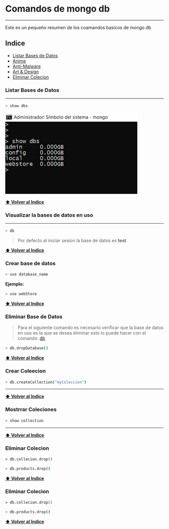 # Comandos de mongo db
***
Este es un pequeño resumen de los coamandos basicos de mongo db

## Indice
* [Listar Bases de Datos](#Listar-Bases-de-Datos)
* [Anime](#anime)
* [Anti-Malware](#anti-malware)
* [Art & Design](#art--design)
* [Eliminar Colecion](#Eliminar-Colecion)




### Listar Bases de Datos
***
```bash
> show dbs
```
![comando show dbs en windows](img/show_dbs.png)

**[⬆ Volver al Indice](#indice)**


### Visualizar  la bases de datos en uso 
***

```bash
> db
```
> Por defecto al iniciar sesion la base de datos es **test**

**[⬆ Volver al Indice](#indice)**

### Crear base de datos

```bash
> use database_name
```
**Ejemplo:**
```bash
> use webStore
```

**[⬆ Volver al Indice](#indice)**

### Eliminar Base de Datos
> Para el siguiente comando es necesario
> verificar que la base de datos en uso es la que se desea eliminar esto lo puede hacer con el comando: [db](#db)
<a name="db"><a>
 

```bash
> db.dropDatabase()
```

**[⬆ Volver al Indice](#indice)**

### Crear Coleecion
 

```bash
> db.createCollection("myColeccion")
```
***
**[⬆ Volver al Indice](#indice)**

### Mostrrar Coleciones
 

```bash
> show collection
```
***
**[⬆ Volver al Indice](#indice)**

### Eliminar Colecion
 
```mongodb
> db.collecion.drop()
```
```bash
> db.products.drop()
```
**[⬆ Volver al Indice](#indice)**

### Eliminar Colecion
 
```mongodb
> db.collecion.drop()
```
```bash
> db.products.drop()
```
**[⬆ Volver al Indice](#indice)**








